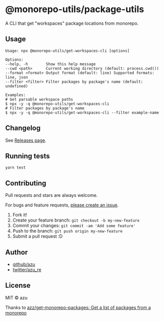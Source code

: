# @monorepo-utils/package-utils

A CLI that get "workspaces" package locations from monorepo.

## Usage

    Usage: npx @monorepo-utils/get-workspaces-cli [options]
    
    Options:
    --help, -h        Show this help message
    --cwd <path>      Current working directory (default: process.cwd())
    --format <format> Output format (default: line) Supported formats: line, json
    --filter <filter> Filter packages by package's name (default: undefined)
    
    Examples:
    # Get parsable workspace paths
    $ npx -y -q @monorepo-utils/get-workspaces-cli
    # Filter packages by package's name
    $ npx -y -q @monorepo-utils/get-workspaces-cli --filter example-name


## Changelog

See [Releases page](https://github.com/azu/monorepo-utils/releases).

## Running tests

    yarn test

## Contributing

Pull requests and stars are always welcome.

For bugs and feature requests, [please create an issue](https://github.com/azu/monorepo-utils/issues).

1. Fork it!
2. Create your feature branch: `git checkout -b my-new-feature`
3. Commit your changes: `git commit -am 'Add some feature'`
4. Push to the branch: `git push origin my-new-feature`
5. Submit a pull request :D

## Author

- [github/azu](https://github.com/azu)
- [twitter/azu_re](https://twitter.com/azu_re)

## License

MIT © azu

Thanks to [azz/get-monorepo-packages: Get a list of packages from a monorepo](https://github.com/azz/get-monorepo-packages)
